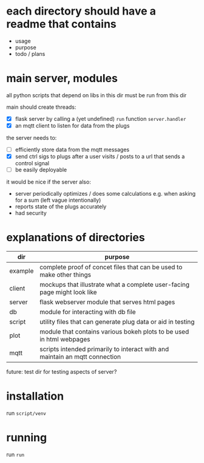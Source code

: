 # each directory should have a readme that contains

- usage
- purpose
- todo / plans

# main server, modules

all python scripts that depend on libs in this dir must be run from this dir

main should create threads:
- [x] flask server by calling a (yet undefined) `run` function `server.handler`
- [x] an mqtt client to listen for data from the plugs

the server needs to:
- [ ] efficiently store data from the mqtt messages
- [x] send ctrl sigs to plugs after a user visits / posts to a url that sends a
  control signal
- [ ] be easily deployable

it would be nice if the server also:
- server periodically optimizes / does some calculations e.g. when asking for a
  sum (left vague intentionally)
- reports state of the plugs accurately
- had security

# explanations of directories

dir | purpose
----|--------
example|complete proof of concet files that can be used to make other things
client|mockups that illustrate what a complete user-facing page might look like
server|flask webserver module that serves html pages
db|module for interacting with db file
script|utility files that can generate plug data or aid in testing
plot|module that contains various bokeh plots to be used in html webpages
mqtt|scripts intended primarily to interact with and maintain an mqtt connection

future: test dir for testing aspects of server?

# installation

run `script/venv`

# running

run `run`
